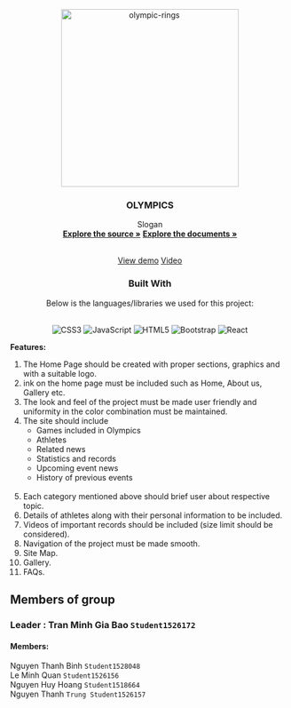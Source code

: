 <div  align="center">
<img width="320" height="320" src="https://img.icons8.com/officel/480/olympic-rings.png" alt="olympic-rings"/>

<h3> OLYMPICS </h3>

 Slogan
  <br  />
  <a  href="https://github.com/ZeroHunter957/olympics-eproject/tree/master"><strong>Explore the source »</strong></a>
  <a  href="https://github.com/ZeroHunter957/olympics-eproject/tree/master/document" target="_blank"><strong>Explore the documents »</strong></a>

  <br  /><a  href="#" target="_blank">View demo</a>
  <a  href="https://drive.google.com/file/d/1-GTzIq7edFxsbJv4sNDzFaFedH3XToa-/preview" width="640" height="480" allow="autoplay" target="_blank">Video</a>


<h3>Built With</h3>
Below is the languages/libraries we used for this project: <br/><br/>

![CSS3](https://img.shields.io/badge/css3-%231572B6.svg?style=for-the-badge&logo=css3&logoColor=white) ![JavaScript](https://img.shields.io/badge/javascript-%23323330.svg?style=for-the-badge&logo=javascript&logoColor=%23F7DF1E) ![HTML5](https://img.shields.io/badge/html5-%23E34F26.svg?style=for-the-badge&logo=html5&logoColor=white) ![Bootstrap](https://img.shields.io/badge/bootstrap-%23563D7C.svg?style=for-the-badge&logo=bootstrap&logoColor=white) ![React](https://img.shields.io/badge/react-%2320232a.svg?style=for-the-badge&logo=react&logoColor=%2361DAFB)

</div>

**Features:**
<ol>
<li>
The Home Page should be created with proper sections, graphics and with a suitable logo.</br>
</li>
<li>
ink on the home page must be included such as Home, About us, Gallery etc.</br>
</li>
<li>
The look and feel of the project must be made user friendly and uniformity in the color combination must be maintained.</br>
</li>
<li>
The site should include
  <ul>
    <li>Games included in Olympics</li>
    <li>Athletes</li>
    <li>Related news</li>
    <li>Statistics and records</li>
    <li>Upcoming event news</li>
    <li>History of previous events</li>
  </ul></br>
</li>
<li>
Each category mentioned above should brief user about respective topic.</br>
</li>
<li>
Details of athletes along with their personal information to be included.</br>
</li>
<li>
Videos of important records should be included (size limit should be considered).</br>
</li>
<li>
Navigation of the project must be made smooth.</br>
</li>
<li>
Site Map.
</li>
  <li>
Gallery.
</li>
  <li>
FAQs.
</li>
</ol>

 ## Members of group
 ### Leader : Tran Minh Gia Bao `Student1526172`
#### Members:
Nguyen Thanh Binh `Student1528048` <br/>
Le Minh Quan `Student1526156` <br/>
Nguyen Huy Hoang `Student1518664` <br/>
Nguyen Thanh `Trung Student1526157`
